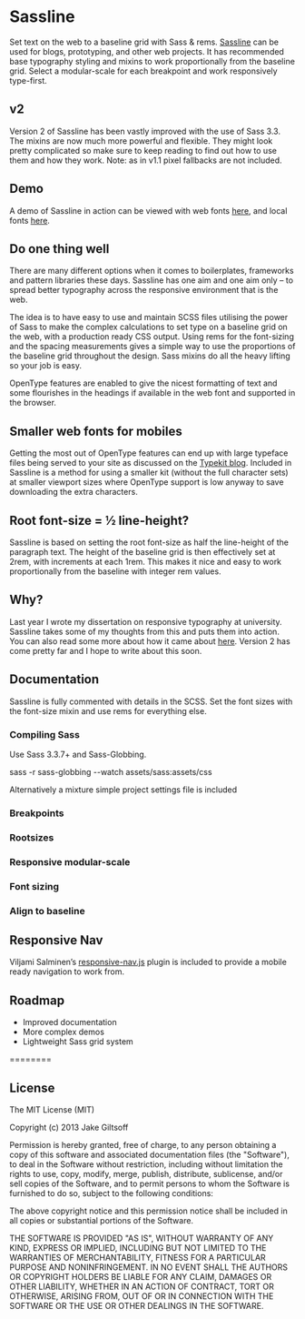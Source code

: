 # Sassline

Set text on the web to a baseline grid with Sass & rems. [Sassline](http://sassline.com) can be used for blogs, prototyping, and other web projects. It has recommended base typography styling and mixins to work proportionally from the baseline grid. Select a modular-scale for each breakpoint and work responsively type-first.

## v2

Version 2 of Sassline has been vastly improved with the use of Sass 3.3. The mixins are now much more powerful and flexible. They might look pretty complicated so make sure to keep reading to find out how to use them and how they work. Note: as in v1.1 pixel fallbacks are not included.

## Demo

A demo of Sassline in action can be viewed with web fonts [here](http://demo.sassline.com), and local fonts [here](http://demo.sassline.com/local-fonts).

## Do one thing well

There are many different options when it comes to boilerplates, frameworks and pattern libraries these days. Sassline has one aim and one aim only – to spread better typography across the responsive environment that is the web.

The idea is to have easy to use and maintain SCSS files utilising the power of Sass to make the complex calculations to set type on a baseline grid on the web, with a production ready CSS output. Using rems for the font-sizing and the spacing measurements gives a simple way to use the proportions of the baseline grid throughout the design. Sass mixins do all the heavy lifting so your job is easy.

OpenType features are enabled to give the nicest formatting of text and some flourishes in the headings if available in the web font and supported in the browser.

## Smaller web fonts for mobiles

Getting the most out of OpenType features can end up with large typeface files being served to your site as discussed on the [Typekit blog](http://blog.typekit.com/2013/04/17/fallback-fonts-on-mobile-devices). Included in Sassline is a method for using a smaller kit (without the full character sets) at smaller viewport sizes where OpenType support is low anyway to save downloading the extra characters.

## Root font-size = ½ line-height?

Sassline is based on setting the root font-size as half the line-height of the paragraph text. The height of the baseline grid is then effectively set at 2rem, with increments at each 1rem. This makes it nice and easy to work proportionally from the baseline with integer rem values.

## Why?

Last year I wrote my dissertation on responsive typography at university. Sassline takes some of my thoughts from this and puts them into action. You can also read some more about how it came about [here](http://typenot.es/posts/baseline-rem). Version 2 has come pretty far and I hope to write about this soon.

## Documentation

Sassline is fully commented with details in the SCSS. Set the font sizes with the font-size mixin and use rems for everything else.

### Compiling Sass

Use Sass 3.3.7+ and Sass-Globbing.

sass -r sass-globbing --watch assets/sass:assets/css

Alternatively a mixture simple project settings file is included


### Breakpoints

### Rootsizes

### Responsive modular-scale

### Font sizing

### Align to baseline

### 


## Responsive Nav

Viljami Salminen’s [responsive-nav.js](https://github.com/viljamis/responsive-nav.js) plugin is included to provide a mobile ready navigation to work from.


## Roadmap

- Improved documentation
- More complex demos
- Lightweight Sass grid system

========

## License

The MIT License (MIT)

Copyright (c) 2013 Jake Giltsoff

Permission is hereby granted, free of charge, to any person obtaining a copy of
this software and associated documentation files (the "Software"), to deal in
the Software without restriction, including without limitation the rights to
use, copy, modify, merge, publish, distribute, sublicense, and/or sell copies of
the Software, and to permit persons to whom the Software is furnished to do so,
subject to the following conditions:

The above copyright notice and this permission notice shall be included in all
copies or substantial portions of the Software.

THE SOFTWARE IS PROVIDED "AS IS", WITHOUT WARRANTY OF ANY KIND, EXPRESS OR
IMPLIED, INCLUDING BUT NOT LIMITED TO THE WARRANTIES OF MERCHANTABILITY, FITNESS
FOR A PARTICULAR PURPOSE AND NONINFRINGEMENT. IN NO EVENT SHALL THE AUTHORS OR
COPYRIGHT HOLDERS BE LIABLE FOR ANY CLAIM, DAMAGES OR OTHER LIABILITY, WHETHER
IN AN ACTION OF CONTRACT, TORT OR OTHERWISE, ARISING FROM, OUT OF OR IN
CONNECTION WITH THE SOFTWARE OR THE USE OR OTHER DEALINGS IN THE SOFTWARE.
